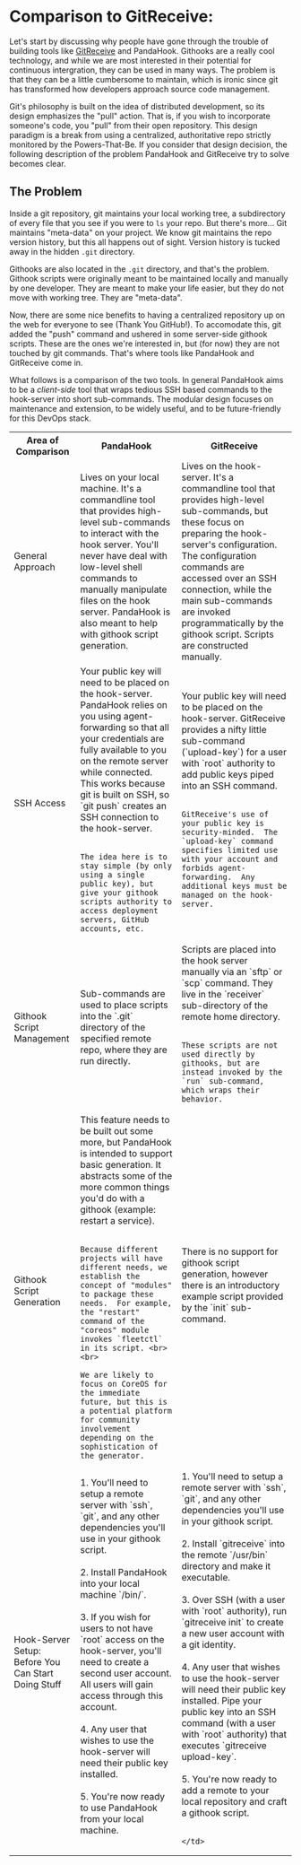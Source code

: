 # Comparison to GitReceive:
Let's start by discussing why people have gone through the trouble of building tools like [GitReceive](https://github.com/progrium/gitreceive) and PandaHook.  Githooks are a really cool technology, and while we are most interested in their potential for continuous intergration, they can be used in many ways. The problem is that they can be a little cumbersome to maintain, which is ironic since git has transformed how developers approach source code management.  

Git's philosophy is built on the idea of distributed development, so its design emphasizes the "pull" action.  That is, if you wish to incorporate someone's code, you "pull" from their open repository.  This design paradigm is a break from using a centralized, authoritative repo strictly monitored by the Powers-That-Be.  If you consider that design decision, the following description of the problem PandaHook and GitReceive try to solve becomes clear.

## The Problem
Inside a git repository, git maintains your local working tree, a subdirectory of every file that you see if you were to `ls` your repo.  But there's more... Git maintains "meta-data" on your project.  We know git maintains the repo version history, but this all happens out of sight.  Version history is tucked away in the hidden `.git` directory.

Githooks are also located in the `.git` directory, and that's the problem.  Githook scripts were originally meant to be maintained locally and manually by one developer.  They are meant to make your life easier, but they do not move with working tree.  They are "meta-data".

Now, there are some nice benefits to having a centralized repository up on the web for everyone to see (Thank You GitHub!).  To accomodate this, git added the "push" command and ushered in some server-side githook scripts.  These are the ones we're interested in, but (for now) they are not touched by git commands.  That's where tools like PandaHook and GitReceive come in.

What follows is a comparison of the two tools.  In general PandaHook aims to be a *client-side* tool that wraps tedious SSH based commands to the hook-server into short sub-commands.  The modular design focuses on maintenance and extension, to be widely useful, and to be future-friendly for this DevOps stack.



<table>
  <tr>
    <th>Area of Comparison</th>
    <th>PandaHook</th>
    <th>GitReceive</th>
  </tr>

  <tr>
    <td class=title> General Approach </td>
    <td>
      Lives on your local machine.  It's a commandline tool that provides high-level sub-commands to interact with the hook server.  You'll never have deal with low-level shell commands to manually manipulate files on the hook server.  PandaHook is also meant to help with githook script generation.  
    </td>
    <td>
      Lives on the hook-server.  It's a commandline tool that provides high-level sub-commands, but these focus on preparing the hook-server's configuration.  The configuration commands are accessed over an SSH connection, while the main sub-commands are invoked programmatically by the githook script.  Scripts are constructed manually.
    </td>
  </tr>

<tr>
  <td class=title> SSH Access </td>
  <td>
    Your public key will need to be placed on the hook-server.  PandaHook relies on you using agent-forwarding so that all your credentials are fully available to you on the remote server while connected.  This works because git is built on SSH, so `git push` creates an SSH connection to the hook-server.<br> <br>

    The idea here is to stay simple (by only using a single public key), but give your githook scripts authority to access deployment servers, GitHub accounts, etc.
  </td>
  <td>
    Your public key will need to be placed on the hook-server.  GitReceive provides a nifty little sub-command (`upload-key`) for a user with `root` authority to add public keys piped into an SSH command. <br> <br>

    GitReceive's use of your public key is security-minded.  The `upload-key` command specifies limited use with your account and forbids agent-forwarding.  Any additional keys must be managed on the hook-server.
  </td>
</tr>

<tr>
  <td class=title> Githook Script Management </td>
  <td>
    Sub-commands are used to place scripts into the `.git` directory of the specified remote repo, where they are run directly.
  </td>
  <td>
    Scripts are placed into the hook server manually via an `sftp` or `scp` command.  They live in the `receiver` sub-directory of the remote home directory.  <br> <br>

    These scripts are not used directly by githooks, but are instead invoked by the `run` sub-command, which wraps their behavior.
  </td>
</tr>


<tr>
  <td class=title> Githook Script Generation </td>
  <td>
    This feature needs to be built out some more, but PandaHook is intended to support basic generation.  It abstracts some of the more common things you'd do with a githook (example: restart a service). <br><br>

    Because different projects will have different needs, we establish the concept of "modules" to package these needs.  For example, the "restart" command of the "coreos" module invokes `fleetctl` in its script. <br><br>

    We are likely to focus on CoreOS for the immediate future, but this is a potential platform for community involvement depending on the sophistication of the generator.
  </td>
  <td>
    There is no support for githook script generation, however there is an introductory example script provided by the `init` sub-command. <br> <br>
  </td>
</tr>


  <tr>
    <td class=title> Hook-Server Setup: <br> Before You Can Start Doing Stuff </td>
    <td>
      1. You'll need to setup a remote server with `ssh`, `git`, and any other dependencies you'll use in your githook script. <br> <br>
      2. Install PandaHook into your local machine `/bin/`. <br><br>
      3. If you wish for users to not have `root` access on the hook-server, you'll need to create a second user account.  All users will gain access through this account. <br><br>
      4. Any user that wishes to use the hook-server will need their public key installed. <br> <br>
      5. You're now ready to use PandaHook from your local machine. <br><br>
    </td>
    <td>
      1. You'll need to setup a remote server with `ssh`, `git`, and any other dependencies you'll use in your githook script. <br><br>
      2. Install `gitreceive` into the remote `/usr/bin` directory and make it executable. <br><br>
      3. Over SSH (with a user with `root` authority), run `gitreceive init` to create a new user account with a git identity. <br><br>
      4. Any user that wishes to use the hook-server will need their public key installed.  Pipe your public key into an SSH command (with a user with `root` authority) that executes `gitreceive upload-key`. <br><br>
      5. You're now ready to add a remote to your local repository and craft a githook script. <br><br>

    </td>
  </tr>
</table>
